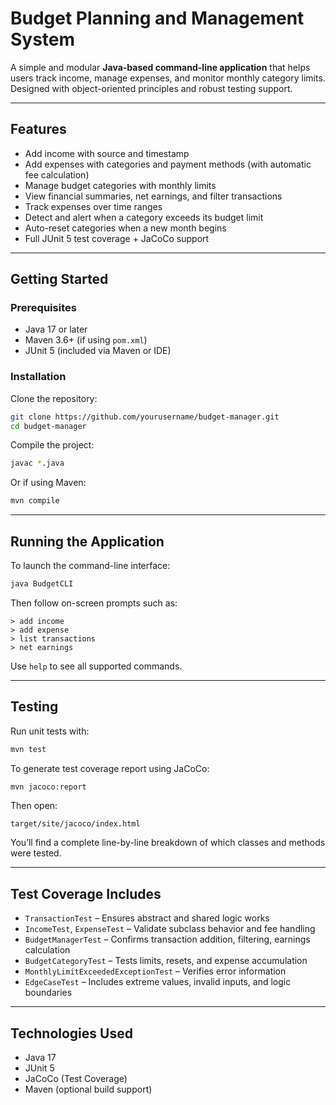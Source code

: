 # Budget Planning and Management System

A simple and modular **Java-based command-line application** that helps users track income, manage expenses, and monitor monthly category limits. Designed with object-oriented principles and robust testing support.

---

## Features

- Add income with source and timestamp
- Add expenses with categories and payment methods (with automatic fee calculation)
- Manage budget categories with monthly limits
- View financial summaries, net earnings, and filter transactions
- Track expenses over time ranges
- Detect and alert when a category exceeds its budget limit
- Auto-reset categories when a new month begins
- Full JUnit 5 test coverage + JaCoCo support

---

## Getting Started

### Prerequisites

- Java 17 or later
- Maven 3.6+ (if using `pom.xml`)
- JUnit 5 (included via Maven or IDE)

### Installation

Clone the repository:

```bash
git clone https://github.com/yourusername/budget-manager.git
cd budget-manager
```

Compile the project:

```bash
javac *.java
```

Or if using Maven:

```bash
mvn compile
```

---

## Running the Application

To launch the command-line interface:

```bash
java BudgetCLI
```

Then follow on-screen prompts such as:

```text
> add income
> add expense
> list transactions
> net earnings
```

Use `help` to see all supported commands.

---

## Testing

Run unit tests with:

```bash
mvn test
```

To generate test coverage report using JaCoCo:

```bash
mvn jacoco:report
```

Then open:

```
target/site/jacoco/index.html
```

You’ll find a complete line-by-line breakdown of which classes and methods were tested.

---

## Test Coverage Includes

- `TransactionTest` – Ensures abstract and shared logic works
- `IncomeTest`, `ExpenseTest` – Validate subclass behavior and fee handling
- `BudgetManagerTest` – Confirms transaction addition, filtering, earnings calculation
- `BudgetCategoryTest` – Tests limits, resets, and expense accumulation
- `MonthlyLimitExceededExceptionTest` – Verifies error information
- `EdgeCaseTest` – Includes extreme values, invalid inputs, and logic boundaries

---

## Technologies Used

- Java 17
- JUnit 5
- JaCoCo (Test Coverage)
- Maven (optional build support)
